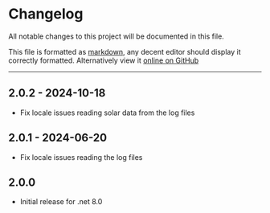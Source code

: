 # Changelog

All notable changes to this project will be documented in this file.

This file is formatted as [markdown](https://www.markdownguide.org/), any decent editor should display it correctly formatted.
Alternatively view it [online on GitHub](https://github.com/cumulusmx/CreateMissing/blob/main/CHANGELOG.md)

---

## 2.0.2 - 2024-10-18
- Fix locale issues reading solar data from the log files

## 2.0.1 - 2024-06-20
- Fix locale issues reading the log files

## 2.0.0
- Initial release for .net 8.0

